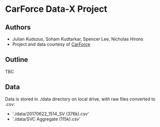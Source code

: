 # CarForce Data-X Project

## Authors
* Julian Kudszus, Soham Kudtarkar, Spencer Lee, Nicholas Hirons
* Project and data courtesy of [CarForce](http://www.thecarforce.com/)

## Outline
TBC

## Data
Data is stored in ./data directory on local drive, with raw files converted to .csv:
* './data/20170622_1514_SV (376k).csv'
* './data/SVC Aggregate (115k).csv'
